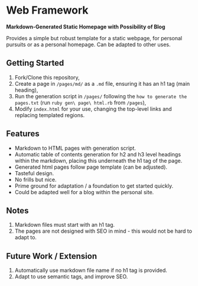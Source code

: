 # Web Framework
**Markdown-Generated Static Homepage with Possibility of Blog**

Provides a simple but robust template for a static webpage, for personal pursuits or as a personal homepage. Can be adapted to other uses.
## Getting Started
1. Fork/Clone this repository,
2. Create a page in `/pages/md/` as a `.md` file, ensuring it has an h1 tag (main heading),
3. Run the generation script in `/pages/` following the `how to generate the pages.txt` (run `ruby gen\ page\ html.rb` from `/pages`),
4. Modify `index.html` for your use, changing the top-level links and replacing templated regions.
## Features
- Markdown to HTML pages with generation script.
- Automatic table of contents generation for h2 and h3 level headings within the markdown, placing this underneath the h1 tag of the page.
- Generated html pages follow page template (can be adjusted).
- Tasteful design.
- No frills but nice.
- Prime ground for adaptation / a foundation to get started quickly.
- Could be adapted well for a blog within the personal site.
## Notes 
1. Markdown files must start with an h1 tag. 
2. The pages are not designed with SEO in mind - this would not be hard to adapt to.
## Future Work / Extension
1. Automatically use markdown file name if no h1 tag is provided.
2. Adapt to use semantic tags, and improve SEO.
